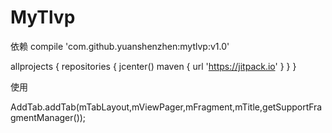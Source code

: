 # MyTlvp
依赖
compile 'com.github.yuanshenzhen:mytlvp:v1.0'

allprojects {
    repositories {
        jcenter()
        maven { url 'https://jitpack.io' }
    }
}

使用

AddTab.addTab(mTabLayout,mViewPager,mFragment,mTitle,getSupportFragmentManager());
